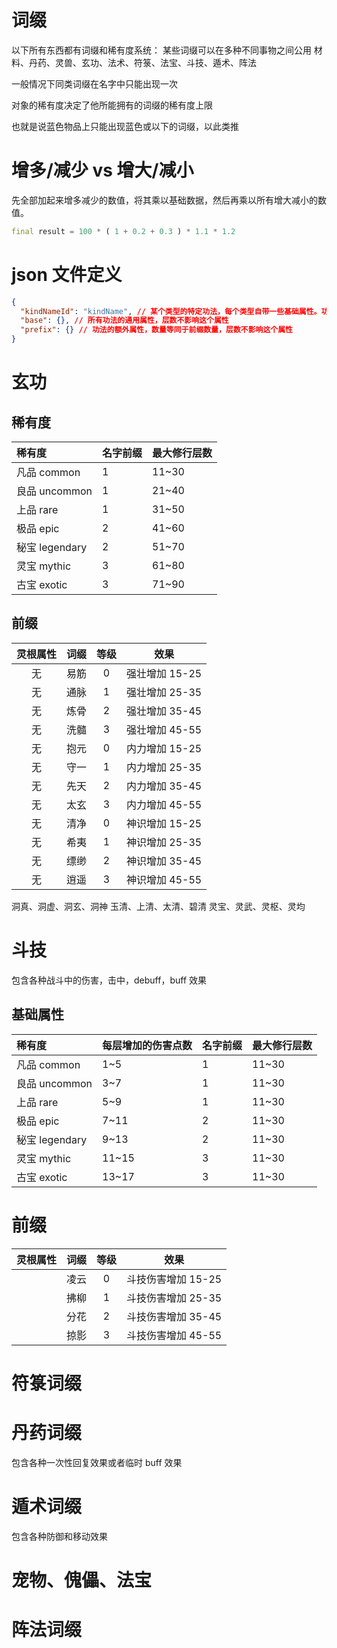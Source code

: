 # 词缀

以下所有东西都有词缀和稀有度系统：
某些词缀可以在多种不同事物之间公用
材料、丹药、灵兽、玄功、法术、符箓、法宝、斗技、遁术、阵法

一般情况下同类词缀在名字中只能出现一次

对象的稀有度决定了他所能拥有的词缀的稀有度上限

也就是说蓝色物品上只能出现蓝色或以下的词缀，以此类推

# 增多/减少 vs 增大/减小

先全部加起来增多减少的数值，将其乘以基础数据，然后再乘以所有增大减小的数值。

```dart
final result = 100 * ( 1 + 0.2 + 0.3 ) * 1.1 * 1.2
```

# json 文件定义

```json
{
  "kindNameId": "kindName", // 某个类型的特定功法，每个类型自带一些基础属性。功法每修炼一层，就会增加，每层增加的具体数值是随机的，可以通过修炼追求最大化
  "base": {}, // 所有功法的通用属性，层数不影响这个属性
  "prefix": {} // 功法的额外属性，数量等同于前缀数量，层数不影响这个属性
}
```

# 玄功

## 稀有度

| 稀有度         | 名字前缀 | 最大修行层数 |
| :------------- | :------- | :----------- |
| 凡品 common    | 1        | 11~30        |
| 良品 uncommon  | 1        | 21~40        |
| 上品 rare      | 1        | 31~50        |
| 极品 epic      | 2        | 41~60        |
| 秘宝 legendary | 2        | 51~70        |
| 灵宝 mythic    | 3        | 61~80        |
| 古宝 exotic    | 3        | 71~90        |

## 前缀

| 灵根属性 | 词缀 | 等级 |      效果      |
| :------: | :--: | :--: | :------------: |
|    无    | 易筋 |  0   | 强壮增加 15-25 |
|    无    | 通脉 |  1   | 强壮增加 25-35 |
|    无    | 炼骨 |  2   | 强壮增加 35-45 |
|    无    | 洗髓 |  3   | 强壮增加 45-55 |
|    无    | 抱元 |  0   | 内力增加 15-25 |
|    无    | 守一 |  1   | 内力增加 25-35 |
|    无    | 先天 |  2   | 内力增加 35-45 |
|    无    | 太玄 |  3   | 内力增加 45-55 |
|    无    | 清净 |  0   | 神识增加 15-25 |
|    无    | 希夷 |  1   | 神识增加 25-35 |
|    无    | 缥缈 |  2   | 神识增加 35-45 |
|    无    | 逍遥 |  3   | 神识增加 45-55 |

洞真、洞虚、洞玄、洞神
玉清、上清、太清、碧清
灵宝、灵武、灵枢、灵均

# 斗技

包含各种战斗中的伤害，击中，debuff，buff 效果

## 基础属性

| 稀有度         | 每层增加的伤害点数 | 名字前缀 | 最大修行层数 |
| :------------- | :----------------- | :------- | :----------- |
| 凡品 common    | 1~5                | 1        | 11~30        |
| 良品 uncommon  | 3~7                | 1        | 11~30        |
| 上品 rare      | 5~9                | 1        | 11~30        |
| 极品 epic      | 7~11               | 2        | 11~30        |
| 秘宝 legendary | 9~13               | 2        | 11~30        |
| 灵宝 mythic    | 11~15              | 3        | 11~30        |
| 古宝 exotic    | 13~17              | 3        | 11~30        |

# 前缀

| 灵根属性 | 词缀 | 等级 |        效果        |
| :------: | :--: | :--: | :----------------: |
|          | 凌云 |  0   | 斗技伤害增加 15-25 |
|          | 拂柳 |  1   | 斗技伤害增加 25-35 |
|          | 分花 |  2   | 斗技伤害增加 35-45 |
|          | 掠影 |  3   | 斗技伤害增加 45-55 |

# 符箓词缀

# 丹药词缀

包含各种一次性回复效果或者临时 buff 效果

# 遁术词缀

包含各种防御和移动效果

# 宠物、傀儡、法宝

# 阵法词缀
